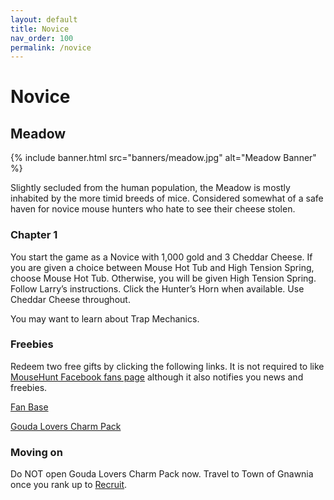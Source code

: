 ```yaml
---
layout: default
title: Novice
nav_order: 100
permalink: /novice
---
```


# Novice

## Meadow

{% include banner.html src="banners/meadow.jpg" alt="Meadow Banner" %}

Slightly secluded from the human population, the Meadow is mostly inhabited by the more timid breeds of mice. Considered somewhat of a safe haven for novice mouse hunters who hate to see their cheese stolen.

### Chapter 1

You start the game as a Novice with 1,000 gold and 3 Cheddar Cheese.
If you are given a choice between Mouse Hot Tub and High Tension Spring, choose Mouse Hot Tub. Otherwise, you will be given High Tension Spring.
Follow Larry’s instructions. Click the Hunter’s Horn when available. Use Cheddar Cheese throughout.

You may want to learn about Trap Mechanics.

### Freebies

Redeem two free gifts by clicking the following links. It is not required to like [MouseHunt Facebook fans page](https://www.facebook.com/MouseHuntTheGame/) although it also notifies you news and freebies.

[Fan Base](https://www.mousehuntgame.com/fanbase.php?claimreward)

[Gouda Lovers Charm Pack](https://www.mousehuntgame.com/goudalovers.php?claimreward)

### Moving on

Do NOT open Gouda Lovers Charm Pack now.
Travel to Town of Gnawnia once you rank up to [Recruit](/recruit).
